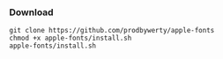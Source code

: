 ### Download
```
git clone https://github.com/prodbywerty/apple-fonts
chmod +x apple-fonts/install.sh
apple-fonts/install.sh
```
